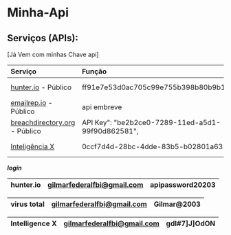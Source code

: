 # Minha-Api


## Serviços (APIs):

\[Já Vem com minhas Chave api\]

| Serviço | Função | Estado |
| :--- | :--- | :--- |
| [hunter.io](https://hunter.io/) - Público | ff91e7e53d0ac705c99e755b398b80b9b17b75d5 | :white\_check\_mark: :key: |
| [emailrep.io](https://emailrep.io/) - Público | api embreve | :white\_check\_mark: :key: |
| [breachdirectory.org](https://breachdirectory.org/) - Público | API Key": "be2b2ce0-7289-11ed-a5d1-99f90d862581", | :white\_check\_mark: :key: |
| [Inteligência X](https://intelx.io/)| 0ccf7d4d-28bc-4dde-83b5-b02801a631d2 | :white\_check\_mark: :key: |








***login***


| hunter.io | gilmarfederalfbi@gmail.com | apipassword20203 |
| :--- | :--- | :--- | 

| virus total | gilmarfederalfbi@gmail.com | Gilmar@2003 | 
| :--- | :--- | :--- | 

| Intelligence X | gilmarfederalfbi@gmail.com | gdI#7]J]OdON | 
| :--- | :--- | :--- | 
